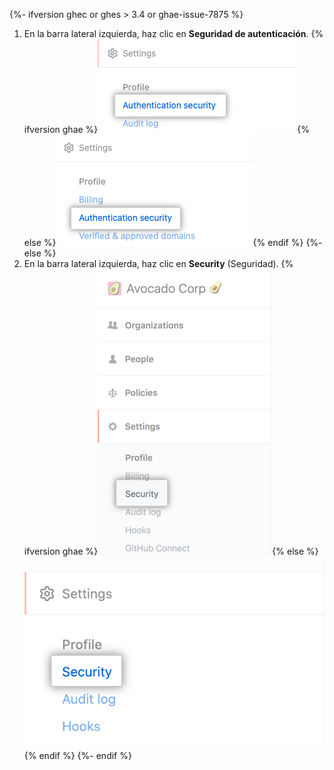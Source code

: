 {%- ifversion ghec or ghes > 3.4 or ghae-issue-7875 %}
1. En la barra lateral izquierda, haz clic en **Seguridad de autenticación**.
   {% ifversion ghae %}![Security tab in the enterprise account settings sidebar](/assets/images/enterprise/github-ae/enterprise-account-settings-authentication-security-tab.png){% else %}![Security tab in the enterprise account settings sidebar](/assets/images/help/business-accounts/enterprise-account-settings-authentication-security-tab.png){% endif %}
{%- else %}
1. En la barra lateral izquierda, haz clic en **Security** (Seguridad).
  {% ifversion ghae %}![Security tab in the enterprise account settings sidebar](/assets/images/enterprise/github-ae/enterprise-account-settings-security-tab.png){% else %}![Security tab in the enterprise account settings sidebar](/assets/images/help/business-accounts/enterprise-account-settings-security-tab.png){% endif %}
{%- endif %}